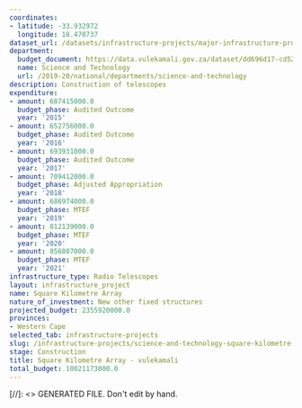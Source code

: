 ```yaml
---
coordinates:
- latitude: -33.932972
  longitude: 18.470737
dataset_url: /datasets/infrastructure-projects/major-infrastructure-projects-by-national-departments
department:
  budget_document: https://data.vulekamali.gov.za/dataset/dd696d17-cd52-43df-96d4-25e87d05ffc9/resource/ef2c368f-a030-4f0c-9262-3b6b27b5d8e8/download/vote-30-science-and-technology.pdf
  name: Science and Technology
  url: /2019-20/national/departments/science-and-technology
description: Construction of telescopes
expenditure:
- amount: 687415000.0
  budget_phase: Audited Outcome
  year: '2015'
- amount: 652756000.0
  budget_phase: Audited Outcome
  year: '2016'
- amount: 693931000.0
  budget_phase: Audited Outcome
  year: '2017'
- amount: 709412000.0
  budget_phase: Adjusted Appropriation
  year: '2018'
- amount: 686974000.0
  budget_phase: MTEF
  year: '2019'
- amount: 812139000.0
  budget_phase: MTEF
  year: '2020'
- amount: 856807000.0
  budget_phase: MTEF
  year: '2021'
infrastructure_type: Radio Telescopes
layout: infrastructure_project
name: Square Kilometre Array
nature_of_investment: New other fixed structures
projected_budget: 2355920000.0
provinces:
- Western Cape
selected_tab: infrastructure-projects
slug: /infrastructure-projects/science-and-technology-square-kilometre-array
stage: Construction
title: Square Kilometre Array - vulekamali
total_budget: 10021173000.0
---
```

[//]: <> GENERATED FILE. Don't edit by hand.